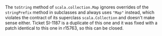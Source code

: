 The `toString` method of `scala.collection.Map` ignores overrides of the `stringPrefix` method in subclasses and always uses `"Map"` instead, which violates the contract of its superclass `scala.Collection` and doesn't make sense either.
Ticket SI-1187 is a duplicate of this one and it was fixed with a patch identical to this one in r15763, so this can be closed.
